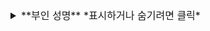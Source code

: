 <details>
  <summary style="font-size:16px"> **부인 성명** *표시하거나 숨기려면 클릭* </summary>
# 경고문

이 랩의 콘텐츠는 Microsoft에서 설계한 대로 표시됩니다. 해당 자료에 포함된 버그나 에러는 Microsoft에서 유지 보수합니다. 제공된 콘텐츠는 플랫폼 내의 사용자 경험을 최적화하며 Skillable 환경에 맞추었습니다. 랩 문제가 Skillable 플랫폼에 직접적으로 존재하지 않는 것으로 확인된 경우, [https://docs.microsoft.com/en-us/learn/certifications/certification-and-training-help](https://docs.microsoft.com/en-us/learn/certifications/certification-and-training-help) 에서 파트너 리소스 센터를 통해 Microsoft Learning에 피드백을 보내실 수 있습니다.
</details>